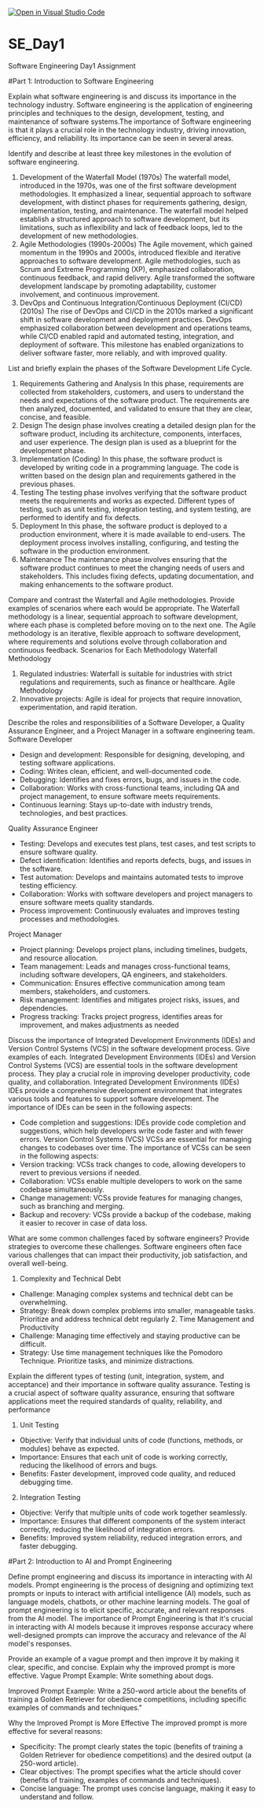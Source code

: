 [![Open in Visual Studio Code](https://classroom.github.com/assets/open-in-vscode-2e0aaae1b6195c2367325f4f02e2d04e9abb55f0b24a779b69b11b9e10269abc.svg)](https://classroom.github.com/online_ide?assignment_repo_id=19071182&assignment_repo_type=AssignmentRepo)
# SE_Day1
Software Engineering Day1 Assignment

#Part 1: Introduction to Software Engineering

Explain what software engineering is and discuss its importance in the technology industry.
Software engineering is the application of engineering principles and techniques to the design, development, testing, and maintenance of software systems.The importance of Software engineering is that it plays a crucial role in the technology industry, driving innovation, efficiency, and reliability. Its importance can be seen in several areas.

Identify and describe at least three key milestones in the evolution of software engineering.
1. Development of the Waterfall Model (1970s)
The waterfall model, introduced in the 1970s, was one of the first software development methodologies. It emphasized a linear, sequential approach to software development, with distinct phases for requirements gathering, design, implementation, testing, and maintenance. The waterfall model helped establish a structured approach to software development, but its limitations, such as inflexibility and lack of feedback loops, led to the development of new methodologies.
2. Agile Methodologies (1990s-2000s)
The Agile movement, which gained momentum in the 1990s and 2000s, introduced flexible and iterative approaches to software development. Agile methodologies, such as Scrum and Extreme Programming (XP), emphasized collaboration, continuous feedback, and rapid delivery. Agile transformed the software development landscape by promoting adaptability, customer involvement, and continuous improvement.
3. DevOps and Continuous Integration/Continuous Deployment (CI/CD) (2010s)
The rise of DevOps and CI/CD in the 2010s marked a significant shift in software development and deployment practices. DevOps emphasized collaboration between development and operations teams, while CI/CD enabled rapid and automated testing, integration, and deployment of software. This milestone has enabled organizations to deliver software faster, more reliably, and with improved quality.

List and briefly explain the phases of the Software Development Life Cycle.
1. Requirements Gathering and Analysis
In this phase, requirements are collected from stakeholders, customers, and users to understand the needs and expectations of the software product. The requirements are then analyzed, documented, and validated to ensure that they are clear, concise, and feasible.
2. Design
The design phase involves creating a detailed design plan for the software product, including its architecture, components, interfaces, and user experience. The design plan is used as a blueprint for the development phase.
3. Implementation (Coding)
In this phase, the software product is developed by writing code in a programming language. The code is written based on the design plan and requirements gathered in the previous phases.
4. Testing
The testing phase involves verifying that the software product meets the requirements and works as expected. Different types of testing, such as unit testing, integration testing, and system testing, are performed to identify and fix defects.
5. Deployment
In this phase, the software product is deployed to a production environment, where it is made available to end-users. The deployment process involves installing, configuring, and testing the software in the production environment.
6. Maintenance
The maintenance phase involves ensuring that the software product continues to meet the changing needs of users and stakeholders. This includes fixing defects, updating documentation, and making enhancements to the software product.


Compare and contrast the Waterfall and Agile methodologies. Provide examples of scenarios where each would be appropriate.
The Waterfall methodology is a linear, sequential approach to software development, where each phase is completed before moving on to the next one. The Agile methodology is an iterative, flexible approach to software development, where requirements and solutions evolve through collaboration and continuous feedback.
Scenarios for Each Methodology
Waterfall Methodology
1. Regulated industries: Waterfall is suitable for industries with strict regulations and requirements, such as finance or healthcare.
Agile Methodology
1. Innovative projects: Agile is ideal for projects that require innovation, experimentation, and rapid iteration.

Describe the roles and responsibilities of a Software Developer, a Quality Assurance Engineer, and a Project Manager in a software engineering team.
Software Developer
- Design and development: Responsible for designing, developing, and testing software applications.
- Coding: Writes clean, efficient, and well-documented code.
- Debugging: Identifies and fixes errors, bugs, and issues in the code.
- Collaboration: Works with cross-functional teams, including QA and project management, to ensure software meets requirements.
- Continuous learning: Stays up-to-date with industry trends, technologies, and best practices.

Quality Assurance Engineer
- Testing: Develops and executes test plans, test cases, and test scripts to ensure software quality.
- Defect identification: Identifies and reports defects, bugs, and issues in the software.
- Test automation: Develops and maintains automated tests to improve testing efficiency.
- Collaboration: Works with software developers and project managers to ensure software meets quality standards.
- Process improvement: Continuously evaluates and improves testing processes and methodologies.

Project Manager
- Project planning: Develops project plans, including timelines, budgets, and resource allocation.
- Team management: Leads and manages cross-functional teams, including software developers, QA engineers, and stakeholders.
- Communication: Ensures effective communication among team members, stakeholders, and customers.
- Risk management: Identifies and mitigates project risks, issues, and dependencies.
- Progress tracking: Tracks project progress, identifies areas for improvement, and makes adjustments as needed

Discuss the importance of Integrated Development Environments (IDEs) and Version Control Systems (VCS) in the software development process. Give examples of each.
Integrated Development Environments (IDEs) and Version Control Systems (VCS) are essential tools in the software development process. They play a crucial role in improving developer productivity, code quality, and collaboration.
Integrated Development Environments (IDEs)
IDEs provide a comprehensive development environment that integrates various tools and features to support software development. The importance of IDEs can be seen in the following aspects:
- Code completion and suggestions: IDEs provide code completion and suggestions, which help developers write code faster and with fewer errors.
Version Control Systems (VCS)
VCSs are essential for managing changes to codebases over time. The importance of VCSs can be seen in the following aspects:
- Version tracking: VCSs track changes to code, allowing developers to revert to previous versions if needed.
- Collaboration: VCSs enable multiple developers to work on the same codebase simultaneously.
- Change management: VCSs provide features for managing changes, such as branching and merging.
- Backup and recovery: VCSs provide a backup of the codebase, making it easier to recover in case of data loss.

What are some common challenges faced by software engineers? Provide strategies to overcome these challenges.
Software engineers often face various challenges that can impact their productivity, job satisfaction, and overall well-being. 
1. Complexity and Technical Debt
- Challenge: Managing complex systems and technical debt can be overwhelming.
- Strategy: Break down complex problems into smaller, manageable tasks. Prioritize and address technical debt regularly
  2. Time Management and Productivity
- Challenge: Managing time effectively and staying productive can be difficult.
- Strategy: Use time management techniques like the Pomodoro Technique. Prioritize tasks, and minimize distractions.

Explain the different types of testing (unit, integration, system, and acceptance) and their importance in software quality assurance.
Testing is a crucial aspect of software quality assurance, ensuring that software applications meet the required standards of quality, reliability, and performance
1. Unit Testing
- Objective: Verify that individual units of code (functions, methods, or modules) behave as expected.
- Importance: Ensures that each unit of code is working correctly, reducing the likelihood of errors and bugs.
- Benefits: Faster development, improved code quality, and reduced debugging time.
2. Integration Testing
- Objective: Verify that multiple units of code work together seamlessly.
- Importance: Ensures that different components of the system interact correctly, reducing the likelihood of integration errors.
- Benefits: Improved system reliability, reduced integration errors, and faster debugging.

#Part 2: Introduction to AI and Prompt Engineering


Define prompt engineering and discuss its importance in interacting with AI models.
Prompt engineering is the process of designing and optimizing text prompts or inputs to interact with artificial intelligence (AI) models, such as language models, chatbots, or other machine learning models. The goal of prompt engineering is to elicit specific, accurate, and relevant responses from the AI model.
The importance of Prompt Engineering is that it's crucial in interacting with AI models because it improves response accuracy where well-designed prompts can improve the accuracy and relevance of the AI model's responses.

Provide an example of a vague prompt and then improve it by making it clear, specific, and concise. Explain why the improved prompt is more effective.
Vague Prompt Example:
Write something about dogs.

Improved Prompt Example:
Write a 250-word article about the benefits of training a Golden Retriever for obedience competitions, including specific examples of commands and techniques."

Why the Improved Prompt is More Effective
The improved prompt is more effective for several reasons:
- Specificity: The prompt clearly states the topic (benefits of training a Golden Retriever for obedience competitions) and the desired output (a 250-word article).
- Clear objectives: The prompt specifies what the article should cover (benefits of training, examples of commands and techniques).
- Concise language: The prompt uses concise language, making it easy to understand and follow.
